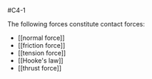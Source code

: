 #C4-1 

The following forces constitute contact forces:
- [[normal force]]
- [[friction force]]
- [[tension force]]
- [[Hooke's law]]
- [[thrust force]]